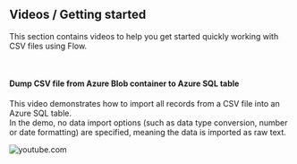## Videos / Getting started
This section contains videos to help you get started quickly working with CSV files using Flow.  

<br/>

#### Dump CSV file from Azure Blob container to Azure SQL table
This video demonstrates how to import all records from a CSV file into an Azure SQL table.  
In the demo, no data import options (such as data type conversion, number or date formatting) are specified, meaning the data is imported as raw text.  

![youtube.com](https://youtu.be/sSZeJNqnnwU)